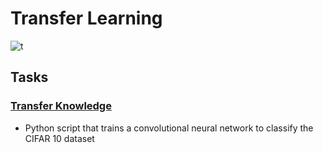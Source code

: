 # Transfer Learning

![t](https://datascience.aero/wp-content/uploads/2020/03/transferlearning-119.jpg)

## Tasks

### [Transfer Knowledge](./0-transfer.py)
- Python script that trains a convolutional neural network to classify the CIFAR 10 dataset
